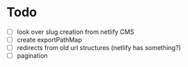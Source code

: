 # Todo

- [ ] look over slug creation from netlify CMS
- [ ] create exportPathMap
- [ ] redirects from old url structures (netlify has something?)
- [ ] pagination
